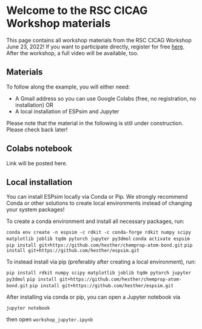# Welcome to the RSC CICAG Workshop materials
This page contains all workshop materials from the RSC CICAG Workshop June 23, 2022! If you want to participate directly, register for free [here](https://www.eventbrite.com/e/open-source-tools-for-chemistry-tickets-294585512197?). After the workshop, a full video will be available, too. 

## Materials

To follow along the example, you will either need:

* A Gmail address so you can use Google Colabs (free, no registration, no installation) OR
* A local installation of ESPsim and Jupyter

Please note that the material in the following is still under construction. Please check back later!

## Colabs notebook
Link will be posted here.

## Local installation
You can install ESPsim locally via Conda or Pip. We strongly recommend Conda or other solutions to create local environments instead of changing your system packages!

To create a conda environment and install all necessary packages, run:

`conda env create -n espsim -c rdkit -c conda-forge rdkit numpy scipy matplotlib joblib tqdm pytorch jupyter py3dmol`
`conda activate espsim`
`pip install git+https://github.com/hesther/chemprop-atom-bond.git`
`pip install git+https://github.com/hesther/espsim.git`

To instead install via pip (preferably after creating a local environment), run:

`pip install rdkit numpy scipy matplotlib joblib tqdm pytorch jupyter py3dmol`
`pip install git+https://github.com/hesther/chemprop-atom-bond.git`
`pip install git+https://github.com/hesther/espsim.git`

After installing via conda or pip, you can open a Jupyter notebook via

`jupyter notebook`

then open `workshop_jupyter.ipynb`

